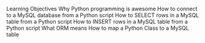 Learning Objectives Why Python programming is awesome How to connect to a MySQL database from a Python script How to SELECT rows in a MySQL table from a Python script How to INSERT rows in a MySQL table from a Python script What ORM means How to map a Python Class to a MySQL table
